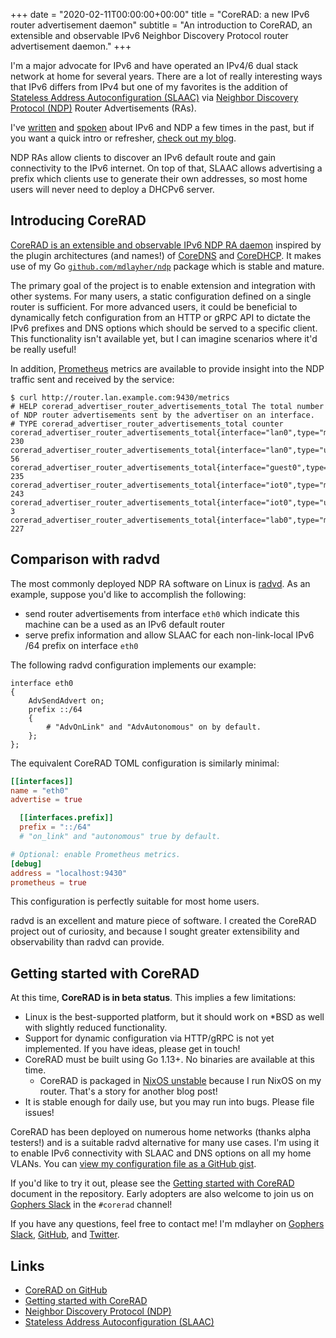+++
date = "2020-02-11T00:00:00+00:00"
title = "CoreRAD: a new IPv6 router advertisement daemon"
subtitle = "An introduction to CoreRAD, an extensible and observable IPv6 Neighbor Discovery Protocol router advertisement daemon."
+++

I'm a major advocate for IPv6 and have operated an IPv4/6 dual stack network
at home for several years. There are a lot of really interesting ways that IPv6
differs from IPv4 but one of my favorites is the addition of [Stateless Address Autoconfiguration (SLAAC)](https://en.wikipedia.org/wiki/IPv6#Stateless_address_autoconfiguration_(SLAAC))
via [Neighbor Discovery Protocol (NDP)](https://en.wikipedia.org/wiki/Neighbor_Discovery_Protocol)
Router Advertisements (RAs).

I've [written](/blog/) and [spoken](/talks/) about IPv6 and NDP a few times in
the past, but if you want a quick intro or refresher, [check out my blog](/blog/network-protocol-breakdown-ndp-and-go/).

NDP RAs allow clients to discover an IPv6 default route and gain connectivity
to the IPv6 internet. On top of that, SLAAC allows advertising a prefix which
clients use to generate their own addresses, so most home users will never need
to deploy a DHCPv6 server.

## Introducing CoreRAD

[CoreRAD is an extensible and observable IPv6 NDP RA daemon](https://github.com/mdlayher/corerad)
inspired by the plugin architectures (and names!) of [CoreDNS](https://coredns.io/)
and [CoreDHCP](https://coredhcp.io/README.md). It makes use of my Go [`github.com/mdlayher/ndp`](https://github.com/mdlayher/ndp)
package which is stable and mature.

The primary goal of the project is to enable extension and integration with
other systems. For many users, a static configuration defined on a single router
is sufficient. For more advanced users, it could be beneficial to dynamically
fetch configuration from an HTTP or gRPC API to dictate the IPv6 prefixes and DNS
options which should be served to a specific client. This functionality isn't
available yet, but I can imagine scenarios where it'd be really useful!

In addition, [Prometheus](https://prometheus.io) metrics are available to provide
insight into the NDP traffic sent and received by the service:

```text
$ curl http://router.lan.example.com:9430/metrics
# HELP corerad_advertiser_router_advertisements_total The total number of NDP router advertisements sent by the advertiser on an interface.
# TYPE corerad_advertiser_router_advertisements_total counter
corerad_advertiser_router_advertisements_total{interface="lan0",type="multicast"} 230
corerad_advertiser_router_advertisements_total{interface="lan0",type="unicast"} 56
corerad_advertiser_router_advertisements_total{interface="guest0",type="multicast"} 235
corerad_advertiser_router_advertisements_total{interface="iot0",type="multicast"} 243
corerad_advertiser_router_advertisements_total{interface="iot0",type="unicast"} 3
corerad_advertiser_router_advertisements_total{interface="lab0",type="multicast"} 227
```

## Comparison with radvd

The most commonly deployed NDP RA software on Linux is [radvd](https://linux.die.net/man/5/radvd.conf).
As an example, suppose you'd like to accomplish the following:

- send router advertisements from interface `eth0` which indicate this machine
  can be a used as an IPv6 default router
- serve prefix information and allow SLAAC for each non-link-local IPv6 /64
  prefix on interface `eth0`

The following radvd configuration implements our example:

```text
interface eth0
{
    AdvSendAdvert on;
    prefix ::/64
    {
        # "AdvOnLink" and "AdvAutonomous" on by default.
    };
};
```

The equivalent CoreRAD TOML configuration is similarly minimal:

```toml
[[interfaces]]
name = "eth0"
advertise = true

  [[interfaces.prefix]]
  prefix = "::/64"
  # "on_link" and "autonomous" true by default.

# Optional: enable Prometheus metrics.
[debug]
address = "localhost:9430"
prometheus = true
```

This configuration is perfectly suitable for most home users.

radvd is an excellent and mature piece of software. I created the CoreRAD
project out of curiosity, and because I sought greater extensibility and
observability than radvd can provide.

## Getting started with CoreRAD

At this time, **CoreRAD is in beta status**. This implies a few limitations:

- Linux is the best-supported platform, but it should work on *BSD as well with
  slightly reduced functionality.
- Support for dynamic configuration via HTTP/gRPC is not yet implemented. If
  you have ideas, please get in touch!
- CoreRAD must be built using Go 1.13+. No binaries are available at this time.
  - CoreRAD is packaged in [NixOS unstable](https://nixos.org/nixos/packages.html?channel=nixos-unstable&query=corerad)
    because I run NixOS on my router. That's a story for another blog post!
- It is stable enough for daily use, but you may run into bugs. Please file issues!

CoreRAD has been deployed on numerous home networks (thanks alpha testers!) and
is a suitable radvd alternative for many use cases. I'm using it to enable IPv6
connectivity with SLAAC and DNS options on all my home VLANs. You can
[view my configuration file as a GitHub gist](https://gist.github.com/mdlayher/2ec56807458442191f87f6ae67fc5589).

If you'd like to try it out, please see the [Getting started with CoreRAD](https://github.com/mdlayher/corerad/blob/master/docs/intro.md)
document in the repository. Early adopters are also welcome to join us on
[Gophers Slack](https://invite.slack.golangbridge.org/) in the `#corerad` channel!

If you have any questions, feel free to contact me! I'm mdlayher on
[Gophers Slack](https://gophers.slack.com/), [GitHub](https://github.com/mdlayher),
and [Twitter](https://twitter.com/mdlayher).

## Links

- [CoreRAD on GitHub](https://github.com/mdlayher/corerad)
- [Getting started with CoreRAD](https://github.com/mdlayher/corerad/blob/master/docs/intro.md)
- [Neighbor Discovery Protocol (NDP)](https://en.wikipedia.org/wiki/Neighbor_Discovery_Protocol)
- [Stateless Address Autoconfiguration (SLAAC)](https://en.wikipedia.org/wiki/IPv6#Stateless_address_autoconfiguration_(SLAAC))
